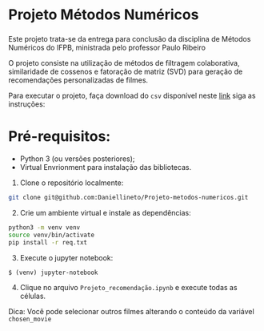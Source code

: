 # Projeto Métodos Numéricos <h3>

Este projeto trata-se da entrega para conclusão da disciplina de Métodos Numéricos do IFPB, ministrada pelo professor Paulo Ribeiro

O projeto consiste na utilização de métodos de filtragem colaborativa, similaridade de cossenos e fatoração de matriz (SVD) para geração de recomendações personalizadas de filmes. 

Para executar o projeto, faça download do `csv` disponível neste [link](https://drive.google.com/drive/folders/1bwOqbQljd90--HQ621JlKrMpBe1Hu_4l?usp=sharing) siga as instruções:

# Pré-requisitos:

- Python 3 (ou versões posteriores);
- Virtual Envrionment para instalação das bibliotecas.

1. Clone o repositório localmente:

```bash
git clone git@github.com:Daniellineto/Projeto-metodos-numericos.git
```

2. Crie um ambiente virtual e instale as dependências:

```bash
python3 -m venv venv
source venv/bin/activate
pip install -r req.txt
```

3. Execute o jupyter notebook:

```
$ (venv) jupyter-notebook
```

4. Clique no arquivo `Projeto_recomendação.ipynb` e execute todas as células.

Dica: Você pode selecionar outros filmes alterando o conteúdo da variável `chosen_movie`

